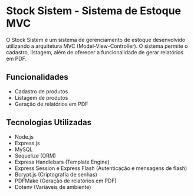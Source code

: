 # Stock Sistem - Sistema de Estoque MVC

O Stock Sistem é um sistema de gerenciamento de estoque desenvolvido utilizando a arquitetura MVC (Model-View-Controller). O sistema permite o cadastro, listagem, além de oferecer a funcionalidade de gerar relatórios em PDF.

## Funcionalidades

- Cadastro de produtos
- Listagem de produtos
- Geração de relatórios em PDF

## Tecnologias Utilizadas

- Node.js
- Express.js
- MySQL
- Sequelize (ORM)
- Express Handlebars (Template Engine)
- Express Session e Express Flash (Autenticação e mensagens de flash)
- Bcrypt.js (Criptografia de senhas)
- PDFMake (Geração de relatórios em PDF)
- Dotenv (Variáveis de ambiente)
